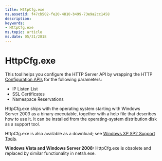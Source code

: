 ```yaml
---
title: HttpCfg.exe
ms.assetid: f47cb502-fe20-4810-b499-73e9a2cc1458
description: 
keywords:
- HttpCfg.exe
ms.topic: article
ms.date: 05/31/2018
---
```


# HttpCfg.exe

This tool helps you configure the HTTP Server API by wrapping the HTTP [Configuration APIs](configuration-apis.md) for the following parameters:

-   IP Listen List
-   SSL Certificates
-   Namespace Reservations

HttpCfg.exe ships with the operating system starting with Windows Server 2003 as a binary executable, together with a help file that describes how to use it. It can be installed from the operating-system distribution disk as a support tool.

HttpCfg.exe is also available as a download; see [Windows XP SP2 Support Tools](https://go.microsoft.com/fwlink/p/?linkid=84085).

**Windows Vista and Windows Server 2008:** HttpCfg.exe is obsolete and replaced by similar functionality in netsh.exe.

 

 




